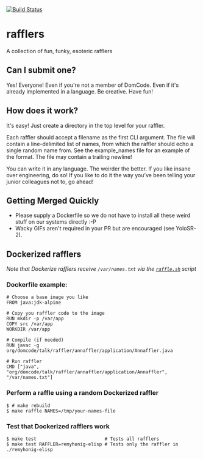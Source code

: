 [![Build Status](https://travis-ci.org/domcode/rafflers.svg?branch=master)](https://travis-ci.org/domcode/rafflers)

# rafflers
A collection of fun, funky, esoteric rafflers

## Can I submit one?
Yes! Everyone! Even if you're not a member of DomCode. Even if it's already implemented in a language. Be creative. Have fun!

## How does it work?
It's easy! Just create a directory in the top level for your raffler.

Each raffler should accept a filename as the first CLI argument. The file will contain a line-delimited list of names, from which the raffler should echo a single random name from. See the example_names file for an example of the format. The file may contain a trailing newline!

You can write it in any language. The weirder the better. If you like insane over engineering, do so! If you like to do it the way you've been telling your junior colleagues not to, go ahead!

## Getting Merged Quickly
- Please supply a Dockerfile so we do not have to install all these weird stuff on our systems directly :-P
- Wacky GIFs aren't required in your PR but are encouraged (see YoloSR-2).

## Dockerized rafflers

 *Note that Dockerize rafflers receive `/var/names.txt` via the [`raffle.sh`](./raffle.sh) script*

### Dockerfile example:
```
# Choose a base image you like
FROM java:jdk-alpine

# Copy you raffler code to the image
RUN mkdir -p /var/app
COPY src /var/app
WORKDIR /var/app

# Compile (if needed)
RUN javac -g org/domcode/talk/raffler/annaffler/application/Annaffler.java

# Run raffler
CMD ["java", "org/domcode/talk/raffler/annaffler/application/Annaffler", "/var/names.txt"]
```

### Perform a raffle using a random Dockerized raffler

```shell-session
$ # make rebuild
$ make raffle NAMES=/tmp/your-names-file
```

### Test that Dockerized rafflers work

```shell-session
$ make test                         # Tests all rafflers
$ make test RAFFLER=remyhonig-elisp # Tests only the raffler in ./remyhonig-elisp
```

